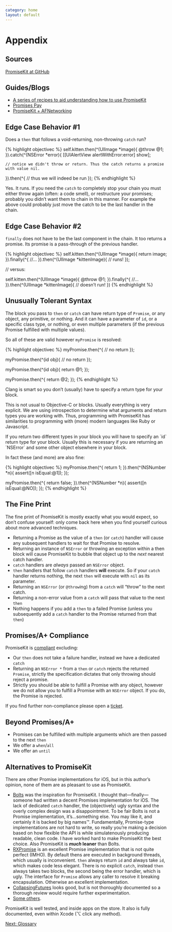 ```yaml
---
category: home
layout: default
---
```


# Appendix

## Sources

<a href="https://github.com/mxcl/promisekit">PromiseKit at GitHub</a>

## Guides/Blogs

* [A series of recipes to aid understanding how to use PromiseKit](http://philmitchell.github.io/PromiseKit/)
* [Promises Pay](http://blog.popularpays.com/tech/2014/4/28/popular-promises)
* [PromiseKit + AFNetworking](http://oramind.com/promisekit-afnetworking/)


## Edge Case Behavior #1

Does a `then` that follows a void-returning, non-throwing `catch` run?

{% highlight objectivec %}
self.kitten.then(^(UIImage *image){
    @throw @1;
}).catch(^(NSError *error){
    [[UIAlertView alertWithError:error] show];
    
    // notice we didn't throw or return. Thus the catch returns a promise with value nil.
    
}).then(^{
    // thus we will indeed be run
});
{% endhighlight %}

Yes. It runs. If you need the `catch` to completely stop your chain you must either throw again (often: a code smell), or restructure your promises; probably you didn’t want them to chain in this manner. For example the above could probably just move the catch to be the last handler in the chain.

## Edge Case Behavior #2

`finally` does not have to be the last component in the chain. It too returns a promise. Its promise is a pass-through of the previous handler.

{% highlight objectivec %}
self.kitten.then(^(UIImage *image){
    return image;
}).finally(^{
    //…
}).then(^(UIImage *kittenImage){
    // runs!
});

// versus:

self.kitten.then(^(UIImage *image){
    @throw @1;
}).finally(^{
    //…
}).then(^(UIImage *kittenImage){
    // doesn’t run!
})
{% endhighlight %}


## Unusually Tolerant Syntax

The block you pass to `then` or `catch` can have return type of `Promise`, or any object, any primitive, or nothing. And it can have a parameter of `id`, or a specific class type, or nothing, or even multiple parameters (if the previous Promise fulfilled with multiple values).

So all of these are valid however `myPromise` is resolved:

{% highlight objectivec %}
myPromise.then(^{
    // no return
});

myPromise.then(^(id obj){
    // no return
});

myPromise.then(^(id obj){
    return @1;
});

myPromise.then(^{
    return @2;
});
{% endhighlight %}

Clang is smart so you don’t (usually) have to specify a return type for your block.

This is not usual to Objective-C or blocks. Usually everything is very explicit. We are using introspection to determine what arguments and return types you are working with. Thus, programming with PromiseKit has similarities to programming with (more) modern languages like Ruby or Javascript.

<aside>If you return two different types in your block you will have to specify an `id` return type for your block. Usually this is necessary if you are returning an `NSError` and some other object elsewhere in your block.</aside>

In fact these (and more) are also fine:

{% highlight objectivec %}
myPromise.then(^{
    return 1;
}).then(^(NSNumber *n){
    assert([n isEqual:@1]);
});

myPromise.then(^{
    return false;
}).then(^(NSNumber *n){
    assert([n isEqual:@NO]);
});
{% endhighlight %}


## The Fine Print

The fine print of PromiseKit is mostly exactly what you would expect, so don’t confuse yourself: only come back here when you find yourself curious about more advanced techniques.

* Returning a Promise as the value of a `then` (or `catch`) handler will cause any subsequent handlers to wait for that Promise to resolve.
* Returning an instance of `NSError` or throwing an exception within a then block will cause PromiseKit to bubble that object up to the *next* nearest catch handler.
* `catch` handlers are *always* passed an `NSError` object.
* `then` handlers that follow `catch` handlers **will** execute. So if your `catch` handler returns nothing, the next `then` will execute with `nil` as its parameter.
* Returning an `NSError` (or `@throw`ing) from a `catch` will “throw” to the next catch.
* Returning a non-error value from a `catch` will pass that value to the next `then`
* Nothing happens if you add a `then` to a failed Promise (unless you subsequently add a `catch` handler to the Promise returned from that `then`)


## Promises/A+ Compliance

PromiseKit is [compliant](http://promisesaplus.com) excluding:

* Our `then` does not take a failure handler, instead we have a dedicated `catch`
* Returning an `NSError *` from a `then` or `catch` rejects the returned `Promise`, strictly the specification dictates that only throwing should reject a promise.
* Strictly you should be able to fulfill a Promise with any object, however we do not allow you to fulfill a Promise with an `NSError` object. If you do, the Promise is rejected.

If you find further non-compliance please open a [ticket](https://github.com/mxcl/PromiseKit/issues/new).


## Beyond Promises/A+

* Promises can be fulfilled with multiple arguments which are then passed to the next `then`
* We offer a `when`/`all`
* We offer an `until`


## Alternatives to PromiseKit

There are other Promise implementations for iOS, but in this author’s opinion, none of them are as pleasant to use as PromiseKit.

* [Bolts](https://github.com/BoltsFramework/Bolts-iOS) was the inspiration for PromiseKit. I thought that—finally—someone had written a decent Promises implementation for iOS. The lack of dedicated `catch` handler, the (objectively) ugly syntax and the overly complex design was a disappointment. To be fair Bolts is not a Promise implementation, it’s…something else. You may like it, and certainly it is backed by big names™. Fundamentally, Promise-type implementations are not hard to write, so really you’re making a decision based on how flexible the API is while simulatenously producing readable, clean code. I have worked hard to make PromiseKit the best choice. Also PromiseKit is ***much* leaner** than Bolts.
* [RXPromise](https://github.com/couchdeveloper/RXPromise) is an excellent Promise implementation that is not quite perfect (IMHO). By default thens are executed in background threads, which usually is inconvenient. `then` always return `id` and always take `id`, which makes code less elegant. There is no explicit `catch`, instead `then` always takes two blocks, the second being the error handler, which is ugly. The interface for `Promise` allows any caller to resolve it breaking encapsulation. Otherwise an excellent implementation.
* [CollapsingFutures](https://github.com/Strilanc/ObjC-CollapsingFutures) looks good, but is not thoroughly documented so a thorough review would require further experimentation.
* [Some others](http://cocoapods.org/?q=promise).

PromiseKit is well tested, and inside apps on the store. It also is fully documented, even within Xcode (⌥ click any method).

<div><a class="pagination" href="/glossary">Next: Glossary</a></div>
